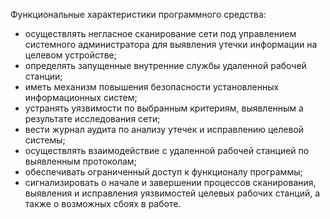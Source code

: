 Функциональные характеристики программного средства:


-	осуществлять негласное сканирование сети под управлением системного администратора для выявления утечки информации на целевом устройстве;
-	определять запущенные внутренние службы удаленной рабочей станции;
-	иметь механизм повышения безопасности установленных информационных систем;
-	устранять уязвимости по выбранным критериям, выявленным а результате исследования сети;
-	вести журнал аудита по анализу утечек и исправлению целевой системы;
-	осуществлять взаимодействие с удаленной рабочей станцией по выявленным протоколам;
-	обеспечивать ограниченный доступ к функционалу программы;
-	сигнализировать о начале и завершении процессов сканирования, выявления и исправления уязвимостей целевых рабочих станций, а также о возможных сбоях в работе.
